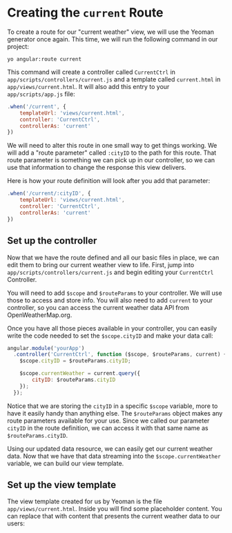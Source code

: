 # Creating the `current` Route
To create a route for our "current weather" view, we will use the Yeoman generator once again. This time, we will run the following command in our project:

```ssh
yo angular:route current
```

This command will create a controller called `CurrentCtrl` in `app/scripts/controllers/current.js` and a template called `current.html` in `app/views/current.html`. It will also add this entry to your `app/scripts/app.js` file:

```js
.when('/current', {
    templateUrl: 'views/current.html',
    controller: 'CurrentCtrl',
    controllerAs: 'current'
})
```

We will need to alter this route in one small way to get things working. We will add a "route parameter" called `:cityID` to the path for this route. That route parameter is something we can pick up in our controller, so we can use that information to change the response this view delivers.

Here is how your route definition will look after you add that parameter:

```js
.when('/current/:cityID', {
    templateUrl: 'views/current.html',
    controller: 'CurrentCtrl',
    controllerAs: 'current'
})
```

## Set up the controller
Now that we have the route defined and all our basic files in place, we can edit them to bring our current weather view to life. First, jump into `app/scripts/controllers/current.js` and begin editing your `CurrentCtrl` Controller.

You will need to add `$scope` and `$routeParams` to your controller. We will use those to access and store info. You will also need to add `current` to your controller, so you can access the current weather data API from OpenWeatherMap.org.

Once you have all those pieces available in your controller, you can easily write the code needed to set the `$scope.cityID` and make your data call:

```js
angular.module('yourApp')
  .controller('CurrentCtrl', function ($scope, $routeParams, current) {
    $scope.cityID = $routeParams.cityID;

    $scope.currentWeather = current.query({
        cityID: $routeParams.cityID
    });
  });
```

Notice that we are storing the `cityID` in a specific `$scope` variable, more to have it easily handy than anything else. The `$routeParams` object makes any route parameters available for your use. Since we called our parameter `cityID` in the route definition, we can access it with that same name as `$routeParams.cityID`.

Using our updated data resource, we can easily get our current weather data. Now that we have that data streaming into the `$scope.currentWeather` variable, we can build our view template.

## Set up the view template
The view template created for us by Yeoman is the file `app/views/current.html`. Inside you will find some placeholder content. You can replace that with content that presents the current weather data to our users:

```html

```